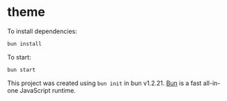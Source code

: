 # theme

To install dependencies:

```bash
bun install
```

To start:

```bash
bun start
```

This project was created using `bun init` in bun v1.2.21. [Bun](https://bun.com) is a fast all-in-one JavaScript runtime.
